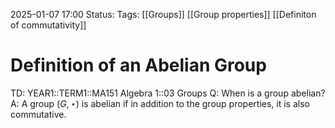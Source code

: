 2025-01-07 17:00
Status: 
Tags: [[Groups]] [[Group properties]] [[Definiton of commutativity]]
# Definition of an Abelian Group

TD: YEAR1::TERM1::MA151 Algebra 1::03 Groups
Q: When is a group abelian?
A: A group $(G,\star)$ is abelian if in addition to the group properties, it is also commutative.
<!--ID: 1736269312665-->
